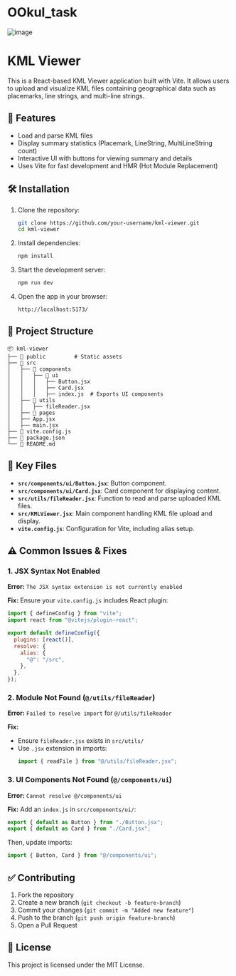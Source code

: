 # OOkul_task

![image](https://github.com/user-attachments/assets/f93ec020-f3e4-4520-8015-a3290996cf72)

# KML Viewer

This is a React-based KML Viewer application built with Vite. It allows users to upload and visualize KML files containing geographical data such as placemarks, line strings, and multi-line strings.

## 🚀 Features
- Load and parse KML files
- Display summary statistics (Placemark, LineString, MultiLineString count)
- Interactive UI with buttons for viewing summary and details
- Uses Vite for fast development and HMR (Hot Module Replacement)

## 🛠️ Installation

1. Clone the repository:
   ```sh
   git clone https://github.com/your-username/kml-viewer.git
   cd kml-viewer
   ```

2. Install dependencies:
   ```sh
   npm install
   ```

3. Start the development server:
   ```sh
   npm run dev
   ```

4. Open the app in your browser:
   ```
   http://localhost:5173/
   ```

## 📂 Project Structure
```
📦 kml-viewer
├── 📂 public         # Static assets
├── 📂 src
│   ├── 📂 components
│   │   ├── 📂 ui
│   │   │   ├── Button.jsx
│   │   │   ├── Card.jsx
│   │   │   ├── index.js  # Exports UI components
│   ├── 📂 utils
│   │   ├── fileReader.jsx
│   ├── 📂 pages
│   ├── App.jsx
│   ├── main.jsx
├── 📄 vite.config.js
├── 📄 package.json
└── 📄 README.md
```

## 📌 Key Files
- **`src/components/ui/Button.jsx`**: Button component.
- **`src/components/ui/Card.jsx`**: Card component for displaying content.
- **`src/utils/fileReader.jsx`**: Function to read and parse uploaded KML files.
- **`src/KMLViewer.jsx`**: Main component handling KML file upload and display.
- **`vite.config.js`**: Configuration for Vite, including alias setup.

## ⚠️ Common Issues & Fixes

### 1. JSX Syntax Not Enabled
**Error:** `The JSX syntax extension is not currently enabled`

**Fix:** Ensure your `vite.config.js` includes React plugin:
```js
import { defineConfig } from "vite";
import react from "@vitejs/plugin-react";

export default defineConfig({
  plugins: [react()],
  resolve: {
    alias: {
      "@": "/src",
    },
  },
});
```

### 2. Module Not Found (`@/utils/fileReader`)
**Error:** `Failed to resolve import` for `@/utils/fileReader`

**Fix:**
- Ensure `fileReader.jsx` exists in `src/utils/`
- Use `.jsx` extension in imports:
  ```js
  import { readFile } from "@/utils/fileReader.jsx";
  ```

### 3. UI Components Not Found (`@/components/ui`)
**Error:** `Cannot resolve @/components/ui`

**Fix:** Add an `index.js` in `src/components/ui/`:
```js
export { default as Button } from "./Button.jsx";
export { default as Card } from "./Card.jsx";
```
Then, update imports:
```js
import { Button, Card } from "@/components/ui";
```

## ✅ Contributing
1. Fork the repository
2. Create a new branch (`git checkout -b feature-branch`)
3. Commit your changes (`git commit -m "Added new feature"`)
4. Push to the branch (`git push origin feature-branch`)
5. Open a Pull Request

## 📜 License
This project is licensed under the MIT License.

